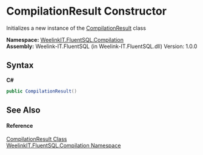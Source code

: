 # CompilationResult Constructor 
 

Initializes a new instance of the <a href="80149768-ec2a-0e7b-8a47-2a6f8535f134">CompilationResult</a> class

**Namespace:**&nbsp;<a href="cee71b0e-0210-1840-9c1d-3cee4a2c66ac">WeelinkIT.FluentSQL.Compilation</a><br />**Assembly:**&nbsp;Weelink-IT.FluentSQL (in Weelink-IT.FluentSQL.dll) Version: 1.0.0

## Syntax

**C#**<br />
``` C#
public CompilationResult()
```


## See Also


#### Reference
<a href="80149768-ec2a-0e7b-8a47-2a6f8535f134">CompilationResult Class</a><br /><a href="cee71b0e-0210-1840-9c1d-3cee4a2c66ac">WeelinkIT.FluentSQL.Compilation Namespace</a><br />